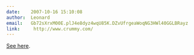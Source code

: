 ```yaml
---
date:    2007-10-16 15:10:08
author:  Leonard
email:   Gb72sXrxM00E.plJ4e8dyz4wqU85K.DZvUfrgeaWoqNG3HWl40GGLBRayz
link:     http://www.crummy.com/
---
```


[See here](https://www.crummy.com/2007/10/15/3).
